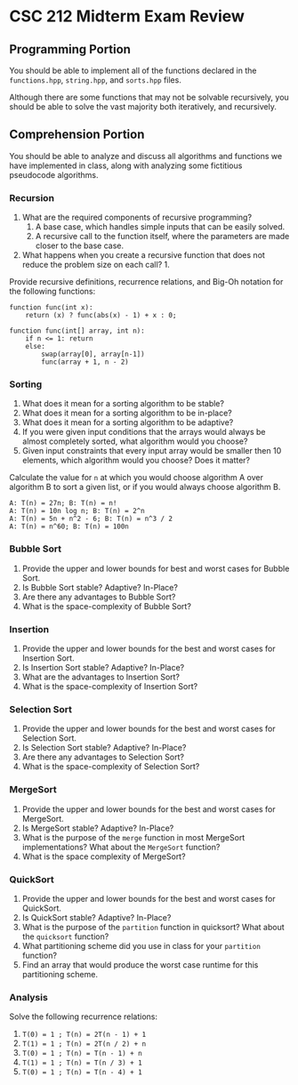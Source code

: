 # CSC 212 Midterm Exam Review

## Programming Portion

You should be able to implement all of the functions declared in the `functions.hpp`, `string.hpp`, and `sorts.hpp` files.

Although there are some functions that may not be solvable recursively, you should be able to solve the vast majority both iteratively, and recursively.

## Comprehension Portion

You should be able to analyze and discuss all algorithms and functions we have implemented in class, along with analyzing some fictitious pseudocode algorithms.

### Recursion

1. What are the required components of recursive programming?
   1. A base case, which handles simple inputs that can be easily solved.
   2. A recursive call to the function itself, where the parameters are made closer to the base case.
2. What happens when you create a recursive function that does not reduce the problem size on each call?
   1. 

Provide recursive definitions, recurrence relations, and Big-Oh notation for the following functions:

```algorithm
function func(int x):
    return (x) ? func(abs(x) - 1) + x : 0;

function func(int[] array, int n):
    if n <= 1: return
    else:
        swap(array[0], array[n-1])
        func(array + 1, n - 2)
```

### Sorting

1. What does it mean for a sorting algorithm to be stable?
2. What does it mean for a sorting algorithm to be in-place?
3. What does it mean for a sorting algorithm to be adaptive?
4. If you were given input conditions that the arrays would always be almost completely sorted, what algorithm would you choose?
5. Given input constraints that every input array would be smaller then 10 elements, which algorithm would you choose? Does it matter?

Calculate the value for `n` at which you would choose algorithm A over algorithm B to sort a given list, or if you would always choose algorithm B.

```
A: T(n) = 27n; B: T(n) = n!
A: T(n) = 10n log n; B: T(n) = 2^n
A: T(n) = 5n + n^2 - 6; B: T(n) = n^3 / 2
A: T(n) = n^60; B: T(n) = 100n
```

### Bubble Sort

1. Provide the upper and lower bounds for best and worst cases for Bubble Sort.
2. Is Bubble Sort stable? Adaptive? In-Place?
3. Are there any advantages to Bubble Sort?
4. What is the space-complexity of Bubble Sort?

### Insertion

1. Provide the upper and lower bounds for the best and worst cases for Insertion Sort.
2. Is Insertion Sort stable? Adaptive? In-Place?
3. What are the advantages to Insertion Sort?
4. What is the space-complexity of Insertion Sort?

### Selection Sort

1. Provide the upper and lower bounds for the best and worst cases for Selection Sort.
2. Is Selection Sort stable? Adaptive? In-Place?
3. Are there any advantages to Selection Sort?
4. What is the space-complexity of Selection Sort?

### MergeSort

1. Provide the upper and lower bounds for the best and worst cases for MergeSort.
2. Is MergeSort stable? Adaptive? In-Place?
3. What is the purpose of the `merge` function in most MergeSort implementations? What about the `MergeSort` function?
4. What is the space complexity of MergeSort?

### QuickSort

1. Provide the upper and lower bounds for the best and worst cases for QuickSort.
2. Is QuickSort stable? Adaptive? In-Place?
3. What is the purpose of the `partition` function in quicksort? What about the `quicksort` function?
4. What partitioning scheme did you use in class for your `partition` function?
5. Find an array that would produce the worst case runtime for this partitioning scheme.

### Analysis

Solve the following recurrence relations:

1. `T(0) = 1 ; T(n) = 2T(n - 1) + 1`
2. `T(1) = 1 ; T(n) = 2T(n / 2) + n`
3. `T(0) = 1 ; T(n) = T(n - 1) + n`
4. `T(1) = 1 ; T(n) = T(n / 3) + 1`
5. `T(0) = 1 ; T(n) = T(n - 4) + 1`
